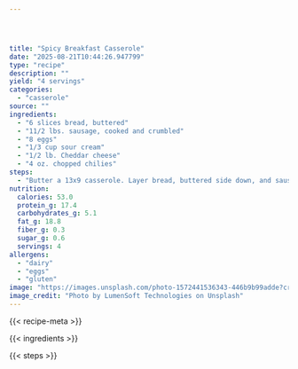 ```yaml
---




title: "Spicy Breakfast Casserole"
date: "2025-08-21T10:44:26.947799"
type: "recipe"
description: ""
yield: "4 servings"
categories:
  - "casserole"
source: ""
ingredients:
  - "6 slices bread, buttered"
  - "11/2 lbs. sausage, cooked and crumbled"
  - "8 eggs"
  - "1/3 cup sour cream"
  - "1/2 lb. Cheddar cheese"
  - "4 oz. chopped chilies"
steps:
  - "Butter a 13x9 casserole. Layer bread, buttered side down, and sausage. Mix eggs and sour cream. Pour over sausage. Grate cheese and mix with chilies. Sprinkle over other ingredients. Refrigerate 6-8 hours. Bake at 350° for 1 hour."
nutrition:
  calories: 53.0
  protein_g: 17.4
  carbohydrates_g: 5.1
  fat_g: 18.8
  fiber_g: 0.3
  sugar_g: 0.6
  servings: 4
allergens:
  - "dairy"
  - "eggs"
  - "gluten"
image: "https://images.unsplash.com/photo-1572441536343-446b9b99adde?crop=entropy&cs=tinysrgb&fit=max&fm=jpg&ixid=M3w3OTQ5MzV8MHwxfHNlYXJjaHwxfHxzcGljeSUyMGJyZWFrZmFzdCUyMGNhc3Nlcm9sZSUyMGZvb2QlMjBjYXNzZXJvbGV8ZW58MXwwfHx8MTc1NTc5NTg4M3ww&ixlib=rb-4.1.0&q=80&w=1080"
image_credit: "Photo by LumenSoft Technologies on Unsplash"
---
```


{{< recipe-meta >}}

{{< ingredients >}}

{{< steps >}}

